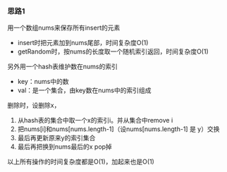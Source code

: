 ### 思路1

用一个数组nums来保存所有insert的元素

- insert时把元素加到nums尾部，时间复杂度O(1)
- getRandom时，按nums的长度取一个随机索引返回，时间复杂度O(1)

另外用一个hash表维护数在nums的索引

- key：nums中的数
- val：是一个集合，由key数在nums中的索引组成

删除时，设删除x，

1. 从hash表的集合中取一个x的索引i。并从集合中remove i
2. 把nums[i]和nums[nums.length-1]（设nums[nums.length-1] 是 y）交换
3. 最后再更新原来y的索引集合
4. 最后再把换到nums最后的x pop掉

以上所有操作的时间复杂度都是O(1)，加起来也是O(1)

